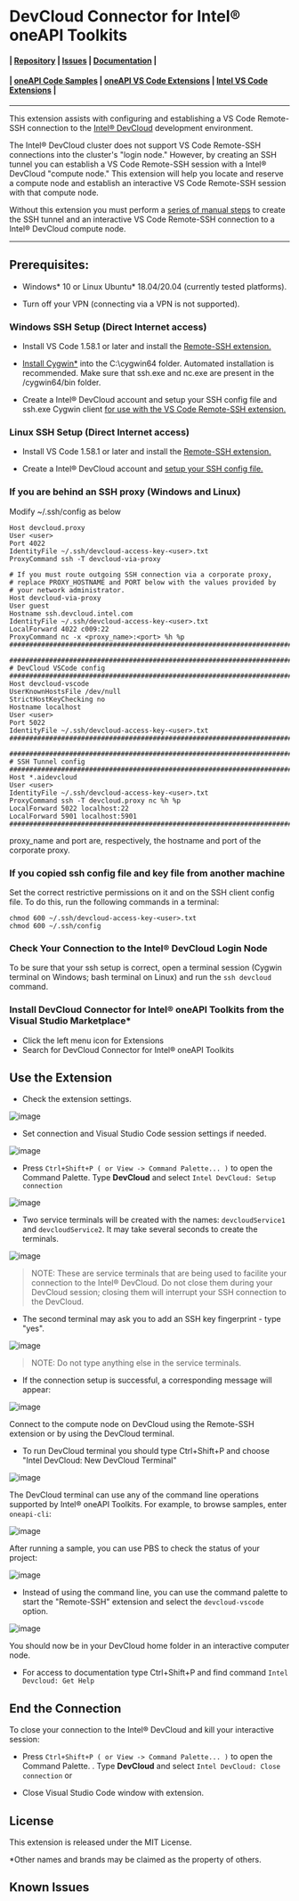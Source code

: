 # DevCloud Connector for Intel® oneAPI Toolkits

#### | [Repository][vsix-repo] | [Issues][vsix-issues] | [Documentation][vsix-docs] |

[vsix-repo]:   <https://github.com/intel/vscode-vscode-oneapi-devcloud-connector>
[vsix-issues]: <https://github.com/intel-innersource/frameworks.ide.vscode.extensions.vscode-oneapi-devcloud-connector/issues>
[vsix-docs]:   <https://github.com/intel-innersource/frameworks.ide.vscode.extensions.vscode-oneapi-devcloud-connector#readme>


#### | [oneAPI Code Samples][oneapi-samples] | [oneAPI VS Code Extensions][oneapi-samples] | [Intel VS Code Extensions][intel-extensions] |

[oneapi-samples]:    <https://github.com/oneapi-src/oneAPI-samples>
[oneapi-extensions]: <https://marketplace.visualstudio.com/search?term=oneapi&target=VSCode>
[intel-extensions]:  <https://marketplace.visualstudio.com/publishers/intel-corporation>

***

This extension assists with configuring and establishing a VS Code Remote-SSH
connection to the [Intel® DevCloud](https://devcloud.intel.com/oneapi/)
development environment.

The Intel® DevCloud cluster does not support VS Code Remote-SSH connections
into the cluster's "login node." However, by creating an SSH tunnel you can
establish a VS Code Remote-SSH session with a Intel® DevCloud "compute node."
This extension will help you locate and reserve a compute node and establish
an interactive VS Code Remote-SSH session with that compute node.

Without this extension you must perform a [series of manual
steps][manual-remote-ssh] to create the SSH tunnel and an interactive VS Code
Remote-SSH connection to a Intel® DevCloud compute node.

[manual-remote-ssh]: <https://devcloud.intel.com/oneapi/documentation/connect-with-vscode>

***


## Prerequisites:

* Windows* 10 or Linux Ubuntu* 18.04/20.04 (currently tested platforms).

* Turn off your VPN (connecting via a VPN is not supported).


### Windows SSH Setup (Direct Internet access)

* Install VS Code 1.58.1 or later and install the [Remote-SSH
extension.](https://marketplace.visualstudio.com/items?itemName=ms-vscode-remote.remote-ssh)

* [Install
Cygwin*](https://devcloud.intel.com/oneapi/documentation/connect-with-ssh-windows-cygwin)
into the C:\cygwin64 folder. Automated installation is recommended. Make sure
that ssh.exe and nc.exe are present in the /cygwin64/bin folder.

* Create a Intel® DevCloud account and setup your SSH config file and ssh.exe
Cygwin client [for use with the VS Code Remote-SSH
extension.](https://devcloud.intel.com/oneapi/documentation/connect-with-vscode)

### Linux SSH Setup (Direct Internet access)

* Install VS Code 1.58.1 or later and install the [Remote-SSH
extension.](https://marketplace.visualstudio.com/items?itemName=ms-vscode-remote.remote-ssh)

* Create a Intel® DevCloud account and [setup your SSH config file.](https://devcloud.intel.com/oneapi/documentation/connect-with-vscode)

### If you are behind an SSH proxy (Windows and Linux)

Modify ~/.ssh/config as below
```
Host devcloud.proxy
User <user>
Port 4022
IdentityFile ~/.ssh/devcloud-access-key-<user>.txt
ProxyCommand ssh -T devcloud-via-proxy

# If you must route outgoing SSH connection via a corporate proxy,
# replace PROXY_HOSTNAME and PORT below with the values provided by
# your network administrator.
Host devcloud-via-proxy
User guest
Hostname ssh.devcloud.intel.com
IdentityFile ~/.ssh/devcloud-access-key-<user>.txt
LocalForward 4022 c009:22
ProxyCommand nc -x <proxy_name>:<port> %h %p
################################################################################################

################################################################################################
# DevCloud VSCode config
################################################################################################
Host devcloud-vscode
UserKnownHostsFile /dev/null
StrictHostKeyChecking no
Hostname localhost
User <user>
Port 5022
IdentityFile ~/.ssh/devcloud-access-key-<user>.txt
################################################################################################

################################################################################################
# SSH Tunnel config
################################################################################################
Host *.aidevcloud
User <user>
IdentityFile ~/.ssh/devcloud-access-key-<user>.txt
ProxyCommand ssh -T devcloud.proxy nc %h %p
LocalForward 5022 localhost:22
LocalForward 5901 localhost:5901
################################################################################################

```
proxy_name and port  are, respectively, the hostname and port of the corporate proxy.

### If you copied ssh config file and key file from another machine

Set the correct restrictive permissions on it and on the SSH client config file. To do this, run the following commands in a terminal:

```
chmod 600 ~/.ssh/devcloud-access-key-<user>.txt
chmod 600 ~/.ssh/config
```

### Check Your Connection to the Intel® DevCloud Login Node

To be sure that your ssh setup is correct, open a terminal session (Cygwin
terminal on Windows; bash terminal on Linux) and run the `ssh devcloud`
command.


###	Install DevCloud Connector for Intel® oneAPI Toolkits from the Visual Studio Marketplace*
*	Click the left menu icon for Extensions
*	Search for DevCloud Connector for Intel® oneAPI Toolkits



## Use the Extension

* Check the extension settings.

![image](https://github.com/intel-innersource/frameworks.ide.vscode.extensions.oneapi-devcloud-connector/assets/40661523/9c16c11d-c8d6-443e-8852-82ff4443570d)

* Set connection and Visual Studio Code session settings if needed.

![image](https://github.com/intel-innersource/frameworks.ide.vscode.extensions.oneapi-devcloud-connector/assets/40661523/3be68326-903b-4c2c-9e29-bd873cf99c99)

* Press `Ctrl+Shift+P ( or View -> Command Palette... )` to open the Command Palette.
Type **DevCloud** and select `Intel DevCloud: Setup connection`

![image](https://github.com/intel-innersource/frameworks.ide.vscode.extensions.oneapi-devcloud-connector/assets/40661523/8e5a5794-bf84-4c67-b720-e2c9e9db45c0)

* Two service terminals will be created with the names: `devcloudService1` and `devcloudService2`. It may take several seconds to create the terminals.

![image](https://github.com/intel-innersource/frameworks.ide.vscode.extensions.oneapi-devcloud-connector/assets/40661523/4e17b31d-7f5b-44a2-a7a8-f54e2a0a20ae)


> NOTE: These are service terminals that are being used to facilite your
connection to the Intel® DevCloud. Do not close them during your DevCloud
session; closing them will interrupt your SSH connection to the DevCloud.

* The second terminal may ask you to add an SSH key fingerprint - type "yes".

![image](https://github.com/intel-innersource/frameworks.ide.vscode.extensions.oneapi-devcloud-connector/assets/40661523/7af4d365-5bac-4e5c-a8ea-2b10dee2e1e2)

> NOTE: Do not type anything else in the service terminals.

* If the connection setup is successful, a corresponding message will appear:

![image](https://github.com/intel-innersource/frameworks.ide.vscode.extensions.oneapi-devcloud-connector/assets/40661523/d6dafcc7-d732-4770-950a-2c9aa4d725f0)

Connect to the compute node on DevCloud using the Remote-SSH
extension or by using the DevCloud terminal.

* To run DevCloud terminal you should type Ctrl+Shift+P and choose "Intel DevCloud: New DevCloud Terminal"

![image](https://github.com/intel-innersource/frameworks.ide.vscode.extensions.oneapi-devcloud-connector/assets/40661523/9a02807d-8382-4674-969d-53d61e8e0312)

The DevCloud terminal can use any of the command line operations supported by Intel® oneAPI Toolkits. For example, to browse samples, enter `oneapi-cli`:

![image](https://github.com/intel-innersource/frameworks.ide.vscode.extensions.oneapi-devcloud-connector/assets/40661523/df0c5ab6-2c4d-49c8-b8d9-b5512bc7df4e)

After running a sample, you can use PBS to check the status of your project:

![image](https://github.com/intel-innersource/frameworks.ide.vscode.extensions.oneapi-devcloud-connector/assets/40661523/bdc6edeb-47a5-4394-ab19-338251a60862)


* Instead of using the command line, you can use the command palette to start the "Remote-SSH" extension and select the  `devcloud-vscode` option.

![image](https://github.com/intel-innersource/frameworks.ide.vscode.extensions.oneapi-devcloud-connector/assets/40661523/ffb5ee21-2b50-48c3-8458-57b6c8354fda)

You should now be in your DevCloud home folder in an interactive computer node.

* For access to documentation type Ctrl+Shift+P and find command `Intel Devcloud: Get Help`


## End the Connection

To close your connection to the Intel® DevCloud and kill your interactive session:

* Press `Ctrl+Shift+P ( or View -> Command Palette... )` to open the Command Palette.
. Type **DevCloud** and select `Intel DevCloud: Close connection` or

* Close Visual Studio Code window with extension.

## License
This extension is released under the MIT License.

*Other names and brands may be claimed as the property of others.


## Known Issues

